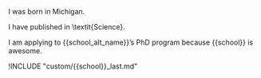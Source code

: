 I was born in Michigan.

I have published in \textit{Science}.

I am applying to {{school_alt_name}}’s PhD program because {{school}} is awesome. 

!INCLUDE "custom/{{school}}_last.md"
